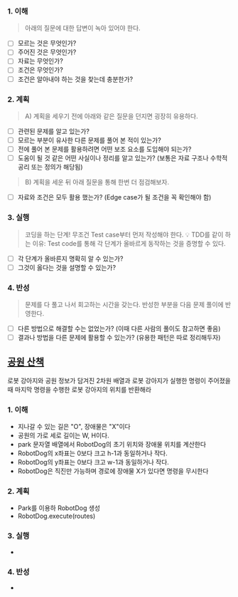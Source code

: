 ### 1. 이해
> 아래의 질문에 대한 답변이 녹아 있어야 한다.

- [ ] 모르는 것은 무엇인가?
- [ ] 주어진 것은 무엇인가?
- [ ] 자료는 무엇인가?
- [ ] 조건은 무엇인가?
- [ ] 조건은 알아내야 하는 것을 찾는데 충분한가?

### 2. 계획
> A) 계획을 세우기 전에 아래와 같은 질문을 던지면 굉장히 유용하다.

- [ ] 관련된 문제를 알고 있는가?
- [ ] 모르는 부분이 유사한 다른 문제를 풀어 본 적이 있는가?
- [ ] 전에 풀어 본 문제를 활용하려면 어떤 보조 요소를 도입해야 되는가?
- [ ] 도움이 될 것 같은 어떤 사실이나 정리를 알고 있는가? (보통은 자료 구조나 수학적 공리 또는 정의가 해당됨)

> B) 계획을 세운 뒤 아래 질문을 통해 한번 더 점검해보자.

- [ ] 자료와 조건은 모두 활용 했는가? (Edge case가 될 조건을 꼭 확인해야 함)

### 3. 실행
> 코딩을 하는 단계! 무조건 Test case부터 먼저 작성해야 한다.
💡 TDD를 같이 하는 이유: Test code를 통해 각 단계가 올바르게 동작하는 것을 증명할 수 있다.

- [ ] 각 단계가 올바른지 명확히 알 수 있는가?
- [ ] 그것이 옳다는 것을 설명할 수 있는가?

### 4. 반성
> 문제를 다 풀고 나서 회고하는 시간을 갖는다. 반성한 부분을 다음 문제 풀이에 반영한다.

- [ ] 다른 방법으로 해결할 수는 없었는가? (이때 다른 사람의 풀이도 참고하면 좋음)
- [ ] 결과나 방법을 다른 문제에 활용할 수 있는가? (유용한 패턴은 따로 정리해두자)

## [공원 산책](https://school.programmers.co.kr/learn/courses/30/lessons/172928)
로봇 강아지와 공원 정보가 담겨진 2차원 배열과 로봇 강아지가 실행한 명령이 주어졌을 때 마지막 명령을 수행한 로봇 강아지의 위치를 반환해라

### 1. 이해
- 지나갈 수 있는 길은 "O", 장애물은 "X"이다 
- 공원의 가로 세로 길이는 W, H이다.
- park 문자열 배열에서 RobotDog의 초기 위치와 장애물 위치를 계산한다
- RobotDog의 x좌표는 0보다 크고 h-1과 동일하거나 작다.
- RobotDog의 y좌표는 0보다 크고 w-1과 동일하거나 작다.
- RobotDog은 직진만 가능하며 경로에 장애물 X가 있다면 명령을 무시한다

### 2. 계획
- Park를 이용하 RobotDog 생성 
- RobotDog.execute(routes)

### 3. 실행
- 

### 4. 반성
-
